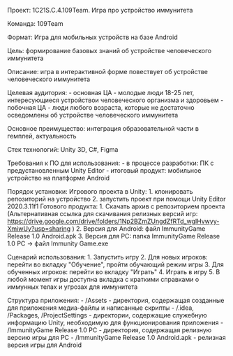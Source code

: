Проект: 1С21S.C.4.109Team. Игра про устройство иммунитета

Команда: 109Team

Формат: Игра для мобильных устройств на базе Android

Цель: формирование базовых знаний об устройстве человеческого иммунитета

Описание: игра в интерактивной форме повествует об устройстве человеческого иммунитета

Целевая аудитория: 
	- основная ЦА - молодые люди 18-25 лет, интересующиеся устройствои человеческого организма и здоровьем
	- побочная ЦА - люди любого возраста, которые не достаточно осведомлены об устройстве человеческого иммунитета

Основное преимущество: интеграция образовательной части в гемплей, актуальность

Стек технологий: Unity 3D, C#, Figma

Требования к ПО для использования:
	- в процессе разработки: ПК с предустановленным Unity Editor
	- итоговый продукт: мобильное устройство на платформе Android

Порядок установки:
Игрового проекта в Unity:
	1. клонировать репозиторий на устройство
	2. запустить проект при помощи Unity Editor 2020.3.11f1
Готового продукта:
	1. Скачать архив с репозиторием проекта (Альтернативная ссылка для скачивания релизных версий игр: https://drive.google.com/drive/folders/1Np2BZmZUngdZfRTd_wgIHvwyy-XmiwUy?usp=sharing )
	2. Версия для Android: файл ImmunityGame Release 1.0 Android.apk
	3. Версия для PC: папка ImmunityGame Release 1.0 PC -> файл Immunity Game.exe

Сценарий использования:
	1. Запустить игру
	2. Для новых игроков: перейти во вкладку "Обучение", пройти обучающий режим игры
	3. Для обученных игроков: перейти во вкладку "Играть"
	4. Играть в игру
	5. В любой момент игры доступна вкладка с краткими справками о иммунных телах  и угрозах для иммунитета

Структура приложения: 
	- /Assets - директория, содержащая созданные для приложения медиа-файлы и написанные скрипты
	- /.idea, /Packages, /ProjectSettings - директории, содержащие служебную информацию Unity, необходимую для функционирования приложения
	- /ImmunityGame Release 1.0 PC - директория, содержащая релизную версию игры для PC
	- /ImmunityGame Release 1.0 Android.apk - релизная версия игры для Android




